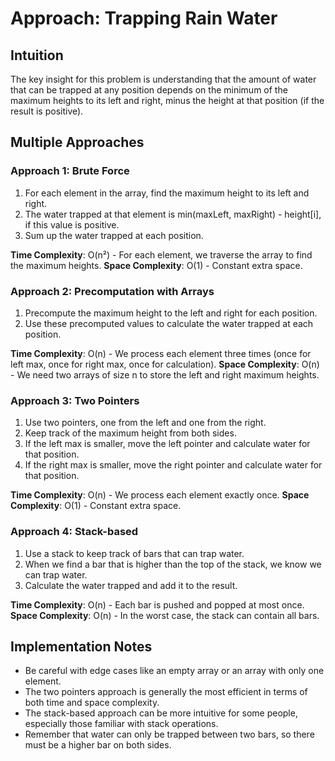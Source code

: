 # Approach: Trapping Rain Water

## Intuition
The key insight for this problem is understanding that the amount of water that can be trapped at any position depends on the minimum of the maximum heights to its left and right, minus the height at that position (if the result is positive).

## Multiple Approaches

### Approach 1: Brute Force
1. For each element in the array, find the maximum height to its left and right.
2. The water trapped at that element is min(maxLeft, maxRight) - height\[i\], if this value is positive.
3. Sum up the water trapped at each position.

**Time Complexity**: O(n²) - For each element, we traverse the array to find the maximum heights.
**Space Complexity**: O(1) - Constant extra space.

### Approach 2: Precomputation with Arrays
1. Precompute the maximum height to the left and right for each position.
2. Use these precomputed values to calculate the water trapped at each position.

**Time Complexity**: O(n) - We process each element three times (once for left max, once for right max, once for calculation).
**Space Complexity**: O(n) - We need two arrays of size n to store the left and right maximum heights.

### Approach 3: Two Pointers
1. Use two pointers, one from the left and one from the right.
2. Keep track of the maximum height from both sides.
3. If the left max is smaller, move the left pointer and calculate water for that position.
4. If the right max is smaller, move the right pointer and calculate water for that position.

**Time Complexity**: O(n) - We process each element exactly once.
**Space Complexity**: O(1) - Constant extra space.

### Approach 4: Stack-based
1. Use a stack to keep track of bars that can trap water.
2. When we find a bar that is higher than the top of the stack, we know we can trap water.
3. Calculate the water trapped and add it to the result.

**Time Complexity**: O(n) - Each bar is pushed and popped at most once.
**Space Complexity**: O(n) - In the worst case, the stack can contain all bars.

## Implementation Notes
- Be careful with edge cases like an empty array or an array with only one element.
- The two pointers approach is generally the most efficient in terms of both time and space complexity.
- The stack-based approach can be more intuitive for some people, especially those familiar with stack operations.
- Remember that water can only be trapped between two bars, so there must be a higher bar on both sides.
